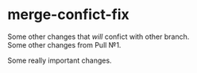 # merge-confict-fix
Some other changes that *will* confict with other branch.  
Some other changes from Pull №1.

Some really important changes.
